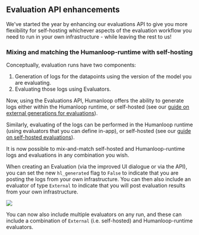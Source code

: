 ## Evaluation API enhancements

We've started the year by enhancing our evaluations API to give you more flexibility for self-hosting whichever aspects of the evaluation workflow you need to run in your own infrastructure - while leaving the rest to us!

### Mixing and matching the Humanloop-runtime with self-hosting

Conceptually, evaluation runs have two components:

1. Generation of logs for the datapoints using the version of the model you are evaluating.
2. Evaluating those logs using Evaluators.

Now, using the Evaluations API, Humanloop offers the ability to generate logs either within the Humanloop runtime, or self-hosted (see our [guide on external generations for evaluations](/docs/guides/evaluating-externally-generated-logs)).

Similarly, evaluating of the logs can be performed in the Humanloop runtime (using evaluators that you can define in-app), or self-hosted (see our [guide on self-hosted evaluations](/docs/guides/self-hosted-evaluations)).

It is now possible to mix-and-match self-hosted and Humanloop-runtime logs and evaluations in any combination you wish.

When creating an Evaluation (via the improved UI dialogue or via the API), you can set the new `hl_generated` flag to `False` to indicate that you are posting the logs from your own infrastructure. You can then also include an evaluator of type `External` to indicate that you will post evaluation results from your own infrastructure.

<img src="../../../assets/images/6a8a210-Screenshot_2024-01-12_at_16.22.58.png" />

You can now also include multiple evaluators on any run, and these can include a combination of `External` (i.e. self-hosted) and Humanloop-runtime evaluators.
